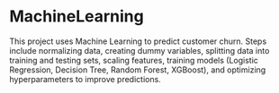 # MachineLearning
This project uses Machine Learning to predict customer churn. Steps include normalizing data, creating dummy variables, splitting data into training and testing sets, scaling features, training models (Logistic Regression, Decision Tree, Random Forest, XGBoost), and optimizing hyperparameters to improve predictions.
